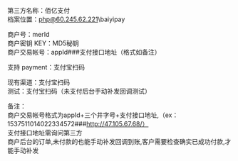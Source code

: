 ﻿第三方名称：佰亿支付  
档案位置：php@60.245.62.221\baiyipay  

商户号：merId  
商户密钥 KEY：MD5秘钥  
商户交易帐号：appId###支付接口地址（格式如备注）  

支持 payment：支付宝扫码  

现有渠道：支付宝扫码  
测试：支付宝扫码（未支付后台手动补发回调测试）  

备注：  
商户交易帐号格式为appId+三个井字号+支付接口地址,（ex：1537511014022334572###http://47.105.67.68/）  
支付接口地址需询问第三方  
商户后台的订单,未付款的也能手动补发回调到账,客户需要检查确实已成功付款,才能手动补发  